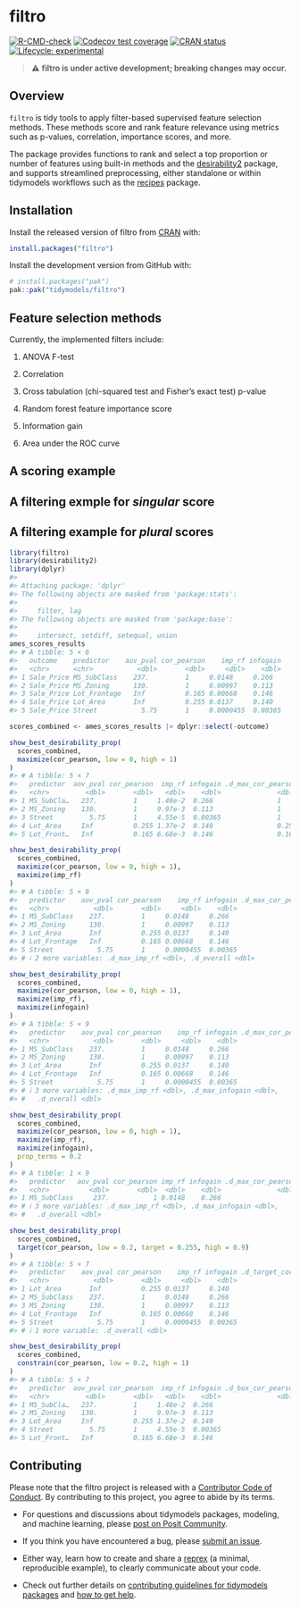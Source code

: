 
<!-- README.md is generated from README.Rmd. Please edit that file -->

# filtro

<!-- badges: start -->

[![R-CMD-check](https://github.com/tidymodels/filtro/actions/workflows/R-CMD-check.yaml/badge.svg)](https://github.com/tidymodels/filtro/actions/workflows/R-CMD-check.yaml)
[![Codecov test
coverage](https://codecov.io/gh/tidymodels/filtro/graph/badge.svg)](https://app.codecov.io/gh/tidymodels/filtro)
[![CRAN
status](https://www.r-pkg.org/badges/version/filtro)](https://CRAN.R-project.org/package=filtro)
[![Lifecycle:
experimental](https://img.shields.io/badge/lifecycle-experimental-orange.svg)](https://lifecycle.r-lib.org/articles/stages.html#experimental)
<!-- badges: end -->

> ⚠️ **filtro is under active development; breaking changes may occur.**

## Overview

`filtro` is tidy tools to apply filter-based supervised feature
selection methods. These methods score and rank feature relevance using
metrics such as p-values, correlation, importance scores, and more.

The package provides functions to rank and select a top proportion or
number of features using built-in methods and the
[desirability2](https://desirability2.tidymodels.org) package, and
supports streamlined preprocessing, either standalone or within
tidymodels workflows such as the
[recipes](https://recipes.tidymodels.org) package.

## Installation

Install the released version of filtro from
[CRAN](https://CRAN.R-project.org) with:

``` r
install.packages("filtro")
```

Install the development version from GitHub with:

``` r
# install.packages("pak")
pak::pak("tidymodels/filtro")
```

## Feature selection methods

Currently, the implemented filters include:

1.  ANOVA F-test

2.  Correlation

3.  Cross tabulation (chi-squared test and Fisher’s exact test) p-value

4.  Random forest feature importance score

5.  Information gain

6.  Area under the ROC curve

## A scoring example

## A filtering exmple for *singular* score

## A filtering example for *plural* scores

``` r
library(filtro)
library(desirability2)
library(dplyr)
#> 
#> Attaching package: 'dplyr'
#> The following objects are masked from 'package:stats':
#> 
#>     filter, lag
#> The following objects are masked from 'package:base':
#> 
#>     intersect, setdiff, setequal, union
ames_scores_results
#> # A tibble: 5 × 6
#>   outcome    predictor    aov_pval cor_pearson    imp_rf infogain
#>   <chr>      <chr>           <dbl>       <dbl>     <dbl>    <dbl>
#> 1 Sale_Price MS_SubClass    237.         1     0.0148     0.266  
#> 2 Sale_Price MS_Zoning      130.         1     0.00997    0.113  
#> 3 Sale_Price Lot_Frontage   Inf          0.165 0.00668    0.146  
#> 4 Sale_Price Lot_Area       Inf          0.255 0.0137     0.140  
#> 5 Sale_Price Street           5.75       1     0.0000455  0.00365
```

``` r
scores_combined <- ames_scores_results |> dplyr::select(-outcome)
```

``` r
show_best_desirability_prop(
  scores_combined,
  maximize(cor_pearson, low = 0, high = 1)
)
#> # A tibble: 5 × 7
#>   predictor  aov_pval cor_pearson  imp_rf infogain .d_max_cor_pearson .d_overall
#>   <chr>         <dbl>       <dbl>   <dbl>    <dbl>              <dbl>      <dbl>
#> 1 MS_SubCla…   237.         1     1.48e-2  0.266                1          1    
#> 2 MS_Zoning    130.         1     9.97e-3  0.113                1          1    
#> 3 Street         5.75       1     4.55e-5  0.00365              1          1    
#> 4 Lot_Area     Inf          0.255 1.37e-2  0.140                0.255      0.255
#> 5 Lot_Front…   Inf          0.165 6.68e-3  0.146                0.165      0.165

show_best_desirability_prop(
  scores_combined,
  maximize(cor_pearson, low = 0, high = 1),
  maximize(imp_rf)
)
#> # A tibble: 5 × 8
#>   predictor    aov_pval cor_pearson    imp_rf infogain .d_max_cor_pearson
#>   <chr>           <dbl>       <dbl>     <dbl>    <dbl>              <dbl>
#> 1 MS_SubClass    237.         1     0.0148     0.266                1    
#> 2 MS_Zoning      130.         1     0.00997    0.113                1    
#> 3 Lot_Area       Inf          0.255 0.0137     0.140                0.255
#> 4 Lot_Frontage   Inf          0.165 0.00668    0.146                0.165
#> 5 Street           5.75       1     0.0000455  0.00365              1    
#> # ℹ 2 more variables: .d_max_imp_rf <dbl>, .d_overall <dbl>

show_best_desirability_prop(
  scores_combined,
  maximize(cor_pearson, low = 0, high = 1),
  maximize(imp_rf),
  maximize(infogain)
)
#> # A tibble: 5 × 9
#>   predictor    aov_pval cor_pearson    imp_rf infogain .d_max_cor_pearson
#>   <chr>           <dbl>       <dbl>     <dbl>    <dbl>              <dbl>
#> 1 MS_SubClass    237.         1     0.0148     0.266                1    
#> 2 MS_Zoning      130.         1     0.00997    0.113                1    
#> 3 Lot_Area       Inf          0.255 0.0137     0.140                0.255
#> 4 Lot_Frontage   Inf          0.165 0.00668    0.146                0.165
#> 5 Street           5.75       1     0.0000455  0.00365              1    
#> # ℹ 3 more variables: .d_max_imp_rf <dbl>, .d_max_infogain <dbl>,
#> #   .d_overall <dbl>

show_best_desirability_prop(
  scores_combined,
  maximize(cor_pearson, low = 0, high = 1),
  maximize(imp_rf),
  maximize(infogain),
  prop_terms = 0.2
)
#> # A tibble: 1 × 9
#>   predictor   aov_pval cor_pearson imp_rf infogain .d_max_cor_pearson
#>   <chr>          <dbl>       <dbl>  <dbl>    <dbl>              <dbl>
#> 1 MS_SubClass     237.           1 0.0148    0.266                  1
#> # ℹ 3 more variables: .d_max_imp_rf <dbl>, .d_max_infogain <dbl>,
#> #   .d_overall <dbl>

show_best_desirability_prop(
  scores_combined,
  target(cor_pearson, low = 0.2, target = 0.255, high = 0.9)
)
#> # A tibble: 5 × 7
#>   predictor    aov_pval cor_pearson    imp_rf infogain .d_target_cor_pearson
#>   <chr>           <dbl>       <dbl>     <dbl>    <dbl>                 <dbl>
#> 1 Lot_Area       Inf          0.255 0.0137     0.140                    1.00
#> 2 MS_SubClass    237.         1     0.0148     0.266                    0   
#> 3 MS_Zoning      130.         1     0.00997    0.113                    0   
#> 4 Lot_Frontage   Inf          0.165 0.00668    0.146                    0   
#> 5 Street           5.75       1     0.0000455  0.00365                  0   
#> # ℹ 1 more variable: .d_overall <dbl>

show_best_desirability_prop(
  scores_combined,
  constrain(cor_pearson, low = 0.2, high = 1)
)
#> # A tibble: 5 × 7
#>   predictor  aov_pval cor_pearson  imp_rf infogain .d_box_cor_pearson .d_overall
#>   <chr>         <dbl>       <dbl>   <dbl>    <dbl>              <dbl>      <dbl>
#> 1 MS_SubCla…   237.         1     1.48e-2  0.266                    1          1
#> 2 MS_Zoning    130.         1     9.97e-3  0.113                    1          1
#> 3 Lot_Area     Inf          0.255 1.37e-2  0.140                    1          1
#> 4 Street         5.75       1     4.55e-5  0.00365                  1          1
#> 5 Lot_Front…   Inf          0.165 6.68e-3  0.146                    0          0
```

## Contributing

Please note that the filtro project is released with a [Contributor Code
of Conduct](https://filtro.tidymodels.org/CODE_OF_CONDUCT.html). By
contributing to this project, you agree to abide by its terms.

- For questions and discussions about tidymodels packages, modeling, and
  machine learning, please [post on Posit
  Community](https://forum.posit.co/new-topic?category_id=15&tags=tidymodels,question).

- If you think you have encountered a bug, please [submit an
  issue](https://github.com/tidymodels/filtro/issues).

- Either way, learn how to create and share a
  [reprex](https://reprex.tidyverse.org/articles/articles/learn-reprex.html)
  (a minimal, reproducible example), to clearly communicate about your
  code.

- Check out further details on [contributing guidelines for tidymodels
  packages](https://www.tidymodels.org/contribute/) and [how to get
  help](https://www.tidymodels.org/help/).
